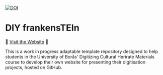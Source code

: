 [![DOI](https://zenodo.org/badge/471181054.svg)](https://zenodo.org/badge/latestdoi/471181054)

# DIY frankensTEIn

🚀 [Visit the Website](https://sslis.github.io/DIY-frankensTEIn/) 🚀

This is a work in progress adaptable template repository designed to help students in the University of Borås' Digitizing Cultural Herirate Materials course to develop their own website for presenting their digitisation projects, hosted on GitHub.
